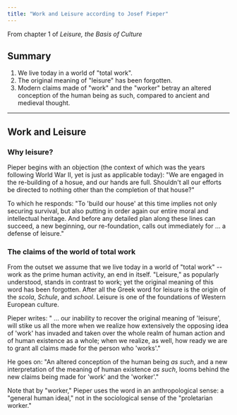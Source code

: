 ```yaml
---
title: "Work and Leisure according to Josef Pieper"
---
```


From chapter 1 of _Leisure, the Basis of Culture_

## Summary 

1. We live today in a world of "total work".
2. The original meaning of "leisure" has been forgotten.
3. Modern claims made of "work" and the "worker" betray an altered conception of the human being as such, compared to ancient and medieval thought.

<hr>

## Work and Leisure

### Why leisure?

Pieper begins with an objection (the context of which was the years following World War II, yet is just as applicable today): "We are engaged in the re-building of a hosue, and our hands are full. Shouldn't all our efforts be directed to nothing other than the completion of that house?"

To which he responds: "To 'build our house' at this time implies not only securing survival, but also putting in order again our entire moral and intellectual heritage. And before any detailed plan along these lines can succeed, a new beginning, our re-foundation, calls out immediately for ... a defense of leisure."

### The claims of the world of total work

From the outset we assume that we live today in a world of "total work" -- work as the prime human activity, an end in itself. "Leisure," as popularly understood, stands in contrast to work; yet the original meaning of this word has been forgotten. After all the Greek word for leisure is the origin of the _scola_, _Schule_, and _school_. Leisure is one of the foundations of Western European culture.

Pieper writes: " ... our inability to recover the original meaning of 'leisure', will stike us all the more when we realize how extensively the opposing idea of 'work' has invaded and taken over the whole realm of human action and of human existence as a whole; when we realize, as well, how ready we are to grant all claims made for the person who 'works'."

He goes on: "An altered conception of the human being _as such_, and a new interpretation of the meaning of human existence _as such_, looms behind the new claims being made for 'work' and the 'worker'."

Note that by "worker," Pieper uses the word in an anthropological sense: a "general human ideal," not in the sociological sense of the "proletarian worker." 